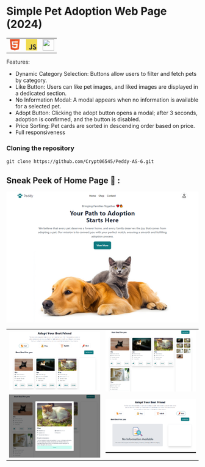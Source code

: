 # Simple Pet Adoption Web Page (2024)

<table>
    <tr>
        <td>
            <a href="#"><img src="https://raw.githubusercontent.com/devicons/devicon/master/icons/html5/html5-original.svg" alt="HTML5" width="30" height="30" /></a>
        </td>
        <td>
            <a href="#"><img src="https://raw.githubusercontent.com/devicons/devicon/master/icons/javascript/javascript-original.svg" alt="JavaScript" width="30" height="30" /></a>
        </td>
        <td>
            <a href="#"><img src="https://user-images.githubusercontent.com/99184393/179383376-874f547c-4e6f-4826-850e-706b009e7e2b.png" alt="" width="30" height="30" /></a>
        </td>
    </tr>
</table>

Features:

- Dynamic Category Selection: Buttons allow users to filter and fetch pets by category.
- Like Button: Users can like pet images, and liked images are displayed in a dedicated section.
- No Information Modal: A modal appears when no information is available for a selected pet.
- Adopt Button: Clicking the adopt button opens a modal; after 3 seconds, adoption is confirmed, and the button is disabled.
- Price Sorting: Pet cards are sorted in descending order based on price.
- Full responsiveness

### Cloning the repository

```shell
git clone https://github.com/Crypt06545/Peddy-AS-6.git
```

## Sneak Peek of Home Page 🙈 :

![home](./images/home.png)

<table>
  <tr>
    <td><img src="./images/best-friend-card.png" alt="mockups" /></td>
    <td><img src="images/like.png" alt="mockup" /></td>
  </tr>
  <tr>
    <td><img src="images/details-modal.png" alt="mockups" /></td>
    <td><img src="./images/noInformation.png" alt="mockup" /></td>
  </tr>
</table>
